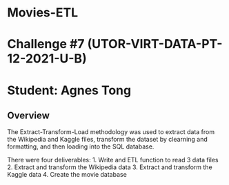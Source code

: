 # Movies-ETL
# Challenge #7 (UTOR-VIRT-DATA-PT-12-2021-U-B)
# Student: Agnes Tong

## Overview 

The Extract-Transform-Load methodology was used to extract data from the Wikipedia and Kaggle files, transform the dataset by clearning and formatting, and then loading into the SQL database. 

There were four deliverables: 
    1. Write and ETL function to read 3 data files
    2. Extract and transform the Wikipedia data
    3. Extract and transform the Kaggle data
    4. Create the movie database


